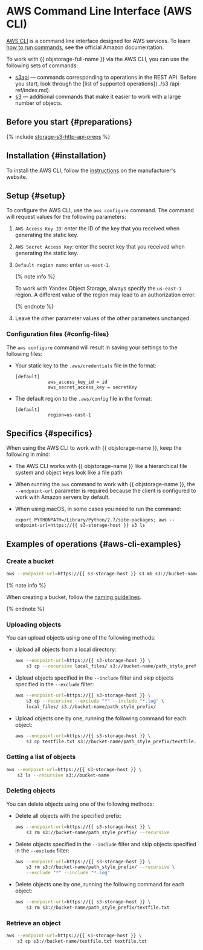 # AWS Command Line Interface (AWS CLI)

[AWS CLI](https://aws.amazon.com/cli/) is a command line interface designed for AWS services. To learn [how to run commands](https://docs.aws.amazon.com/cli/latest/reference/), see the official Amazon documentation.

To work with {{ objstorage-full-name }} via the AWS CLI, you can use the following sets of commands:

- [s3api](https://docs.aws.amazon.com/cli/latest/reference/s3api/index.html) — commands corresponding to operations in the REST API. Before you start, look through the [list of supported operations](../s3 /api-ref/index.md).
- [s3](https://docs.aws.amazon.com/cli/latest/reference/s3/index.html) — additional commands that make it easier to work with a large number of objects.

## Before you start {#preparations}

{% include [storage-s3-http-api-preps](../_includes_service/storage-s3-http-api-preps.md) %}

## Installation {#installation}

To install the AWS CLI, follow the [instructions](https://docs.aws.amazon.com/cli/latest/userguide/installing.html) on the manufacturer's website.

## Setup {#setup}

To configure the AWS CLI, use the `aws configure` command. The command will request values for the following parameters:

1. `AWS Access Key ID`: enter the ID of the key that you received when generating the static key.

1. `AWS Secret Access Key`: enter the secret key that you received when generating the static key.

1. `Default region name`: enter `us-east-1`.

   {% note info %}

   To work with Yandex Object Storage, always specify the `us-east-1` region. A different value of the region may lead to an authorization error.

   {% endnote %}

1. Leave the other parameter values of the other parameters unchanged.

### Configuration files {#config-files}

The `aws configure` command will result in saving your settings to the following files:

- Your static key to the `.aws/credentials` file in the format:

    ```
    [default]
                aws_access_key_id = id
                aws_secret_access_key = secretKey
    ```

- The default region to the `.aws/config` file in the format:

    ```
    [default]
                region=us-east-1
    ```

## Specifics {#specifics}

When using the AWS CLI to work with {{ objstorage-name }}, keep the following in mind:

- The AWS CLI works with {{ objstorage-name }} like a hierarchical file system and object keys look like a file path.
- When running the `aws` command to work with {{ objstorage-name }}, the `--endpoint-url` parameter is required because the client is configured to work with Amazon servers by default.
- When using macOS, in some cases you need to run the command:

    ```
    export PYTHONPATH=/Library/Python/2.7/site-packages; aws --endpoint-url=https://{{ s3-storage-host }} s3 ls
    ```

## Examples of operations {#aws-cli-examples}

### Create a bucket

   ```bash
   aws --endpoint-url=https://{{ s3-storage-host }} s3 mb s3://bucket-name
   ```

{% note info %}

When creating a bucket, follow the [naming guidelines](../concepts/bucket.md#naming).

{% endnote %}

### Uploading objects

You can upload objects using one of the following methods:

- Upload all objects from a local directory:

   ```bash
   aws --endpoint-url=https://{{ s3-storage-host }} \
       s3 cp --recursive local_files/ s3://bucket-name/path_style_prefix/
   ```
- Upload objects specified in the `--include` filter and skip objects specified in the `--exclude` filter:

   ```bash
   aws --endpoint-url=https://{{ s3-storage-host }} \
       s3 cp --recursive --exclude "*" --include "*.log" \
       local_files/ s3://bucket-name/path_style_prefix/
   ```
- Upload objects one by one, running the following command for each object:

   ```bash
   aws --endpoint-url=https://{{ s3-storage-host }} \
       s3 cp testfile.txt s3://bucket-name/path_style_prefix/textfile.txt
   ```

### Getting a list of objects

   ```bash
   aws --endpoint-url=https://{{ s3-storage-host }} \
       s3 ls --recursive s3://bucket-name
   ```

### Deleting objects

You can delete objects using one of the following methods:

- Delete all objects with the specified prefix:

   ```bash
   aws --endpoint-url=https://{{ s3-storage-host }} \
       s3 rm s3://bucket-name/path_style_prefix/ --recursive 
   ```
- Delete objects specified in the `--include` filter and skip objects specified in the `--exclude` filter:

   ```bash
   aws --endpoint-url=https://{{ s3-storage-host }} \
       s3 rm s3://bucket-name/path_style_prefix/ --recursive \
       --exclude "*" --include "*.log"
   ```
- Delete objects one by one, running the following command for each object:

   ```bash
   aws --endpoint-url=https://{{ s3-storage-host }} \
       s3 rm s3://bucket-name/path_style_prefix/textfile.txt
   ```

### Retrieve an object

   ```bash
   aws --endpoint-url=https://{{ s3-storage-host }} \
       s3 cp s3://bucket-name/textfile.txt textfile.txt
   ```

